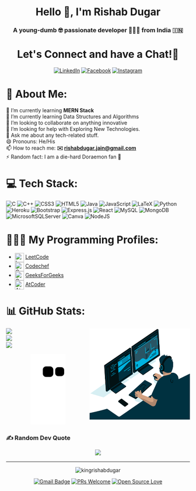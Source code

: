 <h1 align="center">Hello 👋, I'm Rishab Dugar</h1>
<h3 align="center">A young-dumb 🤓 passionate developer 🧑🏻‍💻 from India 🇮🇳</h3>

<h1 align="center">
  Let's Connect and have a Chat!💬
</h1>

<div align="center">
  
[![LinkedIn](https://img.shields.io/badge/linkedin-%231E77B5.svg?&style=for-the-badge&logo=linkedin&logoColor=white)](https://linkedin.com/in/rishabdugar)
[![Facebook](https://img.shields.io/badge/facebook-%232E87FB.svg?&style=for-the-badge&logo=facebook&logoColor=white)](https://facebook.com/kingrishabdugar)
[![Instagram](https://img.shields.io/badge/instagram-%23000000.svg?&style=for-the-badge&logo=instagram&logoColor=white)](https://instagram.com/kingrishabdugar)

</div>

# 💫 About Me:
🔭 I’m currently learning <strong>MERN Stack</strong><br>
🌱 I’m currently learning Data Structures and Algorithms<br>
👯 I’m looking to collaborate on anything innovative<br>
🤔 I’m looking for help with Exploring New Technologies.<br>
💬 Ask me about any tech-related stuff.<br>
😄 Pronouns: He/His<br>
📫 How to reach me: **✉️ rishabdugar.jain@gmail.com**         
⚡ Random fact: I am a die-hard Doraemon fan 🤖

# 💻 Tech Stack:
![C](https://img.shields.io/badge/c-%2300599C.svg?style=plastic&logo=c&logoColor=white) ![C++](https://img.shields.io/badge/c++-%2300599C.svg?style=plastic&logo=c%2B%2B&logoColor=white) ![CSS3](https://img.shields.io/badge/css3-%231572B6.svg?style=plastic&logo=css3&logoColor=white) ![HTML5](https://img.shields.io/badge/html5-%23E34F26.svg?style=plastic&logo=html5&logoColor=white) ![Java](https://img.shields.io/badge/java-%23ED8B00.svg?style=plastic&logo=java&logoColor=white) ![JavaScript](https://img.shields.io/badge/javascript-%23323330.svg?style=plastic&logo=javascript&logoColor=%23F7DF1E) ![LaTeX](https://img.shields.io/badge/latex-%23008080.svg?style=plastic&logo=latex&logoColor=white) ![Python](https://img.shields.io/badge/python-3670A0?style=plastic&logo=python&logoColor=ffdd54) ![Heroku](https://img.shields.io/badge/heroku-%23430098.svg?style=plastic&logo=heroku&logoColor=white) ![Bootstrap](https://img.shields.io/badge/bootstrap-%23563D7C.svg?style=plastic&logo=bootstrap&logoColor=white) ![Express.js](https://img.shields.io/badge/express.js-%23404d59.svg?style=plastic&logo=express&logoColor=%2361DAFB) ![React](https://img.shields.io/badge/react-%2320232a.svg?style=plastic&logo=react&logoColor=%2361DAFB) ![MySQL](https://img.shields.io/badge/mysql-%2300f.svg?style=plastic&logo=mysql&logoColor=white) ![MongoDB](https://img.shields.io/badge/MongoDB-%234ea94b.svg?style=plastic&logo=mongodb&logoColor=white) ![MicrosoftSQLServer](https://img.shields.io/badge/Microsoft%20SQL%20Sever-CC2927?style=plastic&logo=microsoft%20sql%20server&logoColor=white) ![Canva](https://img.shields.io/badge/Canva-%2300C4CC.svg?style=plastic&logo=Canva&logoColor=white) ![NodeJS](https://img.shields.io/badge/node.js-6DA55F?style=plastic&logo=node.js&logoColor=white)

# 🧑🏻‍💻 My Programming Profiles:
 * <img src = "https://upload.wikimedia.org/wikipedia/commons/1/19/LeetCode_logo_black.png" title = "Leetcode" align = "center" width = 25 height = 25/>  <a href = "https://leetcode.com/kingrishabdugar/">LeetCode</a><br>
 * <img src = "https://cdn.jsdelivr.net/npm/simple-icons@3.1.0/icons/codechef.svg" title = "Codechef" align = "center" width = 25 height = 25/>  <a href = "https://www.codechef.com/users/kingrishab">Codechef</a><br>
 * <img src = "https://web.archive.org/web/20220419201035/https://img.icons8.com/color/452/GeeksforGeeks.png" title = "GeeksForGeeks" align = "center" width = 25 height = 25/>  <a href = "https://auth.geeksforgeeks.org/user/kingrishabdugar/">GeeksForGeeks</a><br>
 * <img src = "https://img.atcoder.jp/assets/atcoder.png" title = "AtCoder" align = "center" width = 25 height = 25/>  <a href = "https://atcoder.jp/users/kingrishabdugar">AtCoder</a><br>

# 📊 GitHub Stats:
<a href=""><img src="https://github.com/iAbhishekBasu/iAbhishekBasu/blob/main/Pics/gif.gif" align="right" width="275" height="250" /></a>
![](https://github-readme-stats.vercel.app/api?username=kingrishabdugar&theme=default&hide_border=false&include_all_commits=true&count_private=true)<br/>
![](https://github-readme-streak-stats.herokuapp.com/?user=kingrishabdugar&theme=default&hide_border=false)<br/>
![](https://github-readme-stats.vercel.app/api/top-langs/?username=kingrishabdugar&theme=default&hide_border=false&include_all_commits=true&count_private=true&layout=compact)

<!--- [![Rishab's Github Activity Graph](https://activity-graph.herokuapp.com/graph?username=kingrishabdugar&theme=react-dark)](https://github.com/ashutosh00710/github-readme-activity-graph) ---> 

<div align="center">

![snake gif](https://github.com/kingrishabdugar/kingrishabdugar/blob/output/github-contribution-grid-snake.svg)

</div>

### ✍️ Random Dev Quote

<div align="center">

![](https://quotes-github-readme.vercel.app/api?type=horizontal&theme=light)


</div>

---
<p align="center"> <img src="https://komarev.com/ghpvc/?username=kingrishabdugar&label=Profile%20views&color=0e75b6&style=flat" alt="kingrishabdugar" /> </p>
<div align="center">

[![Gmail Badge](https://img.shields.io/badge/-rishabdugar.jain@gmail.com-c14438?style=flat-square&logo=Gmail&logoColor=white&link=mailto:rishabdugar.jain@gmail.com)](mailto:rishabdugar.jain@gmail.com)
[![PRs Welcome](https://img.shields.io/badge/PRs-welcome-brightgreen.svg?style=flat&logo=github)](https://github.com/kingishabdugar)
[![Open Source Love](https://badges.frapsoft.com/os/v2/open-source.svg?v=103)](https://github.com/kingrishabdugar)
  
</div>
